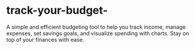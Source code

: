 # track-your-budget-
A simple and efficient budgeting tool to help you track income, manage expenses, set savings goals, and visualize spending with charts. Stay on top of your finances with ease.
